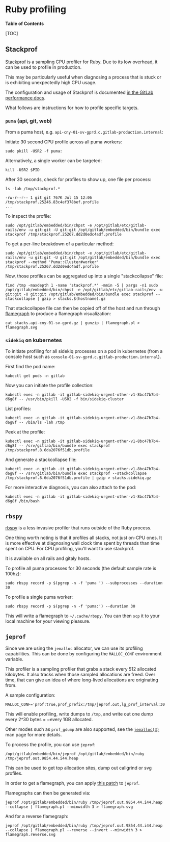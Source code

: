 # Ruby profiling

**Table of Contents**

[TOC]

## Stackprof

[Stackprof](https://github.com/tmm1/stackprof) is a sampling CPU profiler for
Ruby. Due to its low overhead, it can be used to profile in production.

This may be particularly useful when diagnosing a process that is stuck or
is exhibiting unexpectedly high CPU usage.

The configuration and usage of Stackprof is documented [in the GitLab
performance
docs](https://docs.gitlab.com/ee/development/performance.html#production).

What follows are instructions for how to profile specific targets.

### `puma` (api, git, web)

From a puma host, e.g. `api-cny-01-sv-gprd.c.gitlab-production.internal`:

Initiate 30 second CPU profile across all puma workers:

```
sudo pkill -USR2 -f puma:
```

Alternatively, a single worker can be targeted:

```
kill -USR2 $PID
```

After 30 seconds, check for profiles to show up, one file per process:

```
ls -lah /tmp/stackprof.*

-rw-r--r-- 1 git git 767K Jul 15 12:06 /tmp/stackprof.25246.83c4ef378bef.profile
...
```

To inspect the profile:

```
sudo /opt/gitlab/embedded/bin/chpst -e /opt/gitlab/etc/gitlab-rails/env -u git:git -U git:git /opt/gitlab/embedded/bin/bundle exec stackprof /tmp/stackprof.25267.dd2d0edc4adf.profile
```

To get a per-line breakdown of a particular method:

```
sudo /opt/gitlab/embedded/bin/chpst -e /opt/gitlab/etc/gitlab-rails/env -u git:git -U git:git /opt/gitlab/embedded/bin/bundle exec stackprof --method 'Puma::Cluster#worker' /tmp/stackprof.25267.dd2d0edc4adf.profile
```

Now, those profiles can be aggregated up into a single "stackcollapse" file:

```
find /tmp -maxdepth 1 -name 'stackprof.*' -mmin -5 | xargs -n1 sudo /opt/gitlab/embedded/bin/chpst -e /opt/gitlab/etc/gitlab-rails/env -u git:git -U git:git /opt/gitlab/embedded/bin/bundle exec stackprof --stackcollapse | gzip > stacks.$(hostname).gz
```

That stackcollapse file can then be copied off of the host and run through
[flamegraph](https://github.com/brendangregg/FlameGraph) to produce a flamegraph
visualization:

```
cat stacks.api-cny-01-sv-gprd.gz | gunzip | flamegraph.pl > flamegraph.svg
```

### `sidekiq` on kubernetes

To initiate profiling for all sidekiq processes on a pod in kubernetes (from a
console host such as `console-01-sv-gprd.c.gitlab-production.internal`).

First find the pod name:

```
kubectl get pods -n gitlab
```

Now you can initiate the profile collection:

```
kubectl exec -n gitlab -it gitlab-sidekiq-urgent-other-v1-8bc47b7b4-d6g8f -- /usr/bin/pkill -USR2 -f bin/sidekiq-cluster
```

List profiles:

```
kubectl exec -n gitlab -it gitlab-sidekiq-urgent-other-v1-8bc47b7b4-d6g8f -- /bin/ls -lah /tmp
```

Peek at the profile:

```
kubectl exec -n gitlab -it gitlab-sidekiq-urgent-other-v1-8bc47b7b4-d6g8f -- /srv/gitlab/bin/bundle exec stackprof /tmp/stackprof.8.6da2076f51db.profile
```

And generate a stackcollapse file:

```
kubectl exec -n gitlab -it gitlab-sidekiq-urgent-other-v1-8bc47b7b4-d6g8f -- /srv/gitlab/bin/bundle exec stackprof --stackcollapse /tmp/stackprof.8.6da2076f51db.profile | gzip > stacks.sidekiq.gz
```

For more interactive diagnosis, you can also attach to the pod:

```
kubectl exec -n gitlab -it gitlab-sidekiq-urgent-other-v1-8bc47b7b4-d6g8f /bin/bash
```

## `rbspy`

[rbspy](https://rbspy.github.io/) is a less invasive profiler that runs outside
of the Ruby process.

One thing worth noting is that it profiles all stacks, not just on-CPU ones. It
is more effective at diagnosing wall clock time spent by threads than time spent
on CPU. For CPU profiling, you'll want to use stackprof.

It is available on all rails and gitaly hosts.

To profile all puma processes for 30 seconds (the default sample rate is 100hz):

```
sudo rbspy record -p $(pgrep -n -f 'puma ') --subprocesses --duration 30
```

To profile a single puma worker:

```
sudo rbspy record -p $(pgrep -n -f 'puma:') --duration 30
```

This will write a flamegraph to `~/.cache/rbspy`. You can then `scp` it to your local machine for your viewing pleasure.

## `jeprof`

Since we are using the `jemalloc` allocator, we can use its profiling
capabilities. This can be done by configuring the `MALLOC_CONF` environment
variable.

This profiler is a sampling profiler that grabs a stack every 512 allocated
kilobytes. It also tracks when those sampled allocations are freed. Over time, that
can give an idea of where long-lived allocations are originating from.

A sample configuration:

```
MALLOC_CONF='prof:true,prof_prefix:/tmp/jeprof.out,lg_prof_interval:30'
```

This will enable profiling, write dumps to `/tmp`, and write out one dump every 2^30 bytes = ~every 1GB allocated.

Other modes such as `prof_gdump` are also supported, see the
[`jemalloc(3)`](https://linux.die.net/man/3/jemalloc) man page for more details.

To process the profile, you can use `jeprof`:

```
/opt/gitlab/embedded/bin/jeprof /opt/gitlab/embedded/bin/ruby /tmp/jeprof.out.9854.44.i44.heap
```

This can be used to get top allocation sites, dump out callgrind or svg
profiles.

In order to get a flamegraph, you can apply [this
patch](https://github.com/jemalloc/jemalloc/pull/1984) to `jeprof`.

Flamegraphs can then be generated via:

```
jeprof /opt/gitlab/embedded/bin/ruby /tmp/jeprof.out.9854.44.i44.heap --collapse | flamegraph.pl --minwidth 3 > flamegraph.svg
```

And for a reverse flamegraph:

```
jeprof /opt/gitlab/embedded/bin/ruby /tmp/jeprof.out.9854.44.i44.heap --collapse | flamegraph.pl --reverse --invert --minwidth 3 > flamegraph.reverse.svg
```
